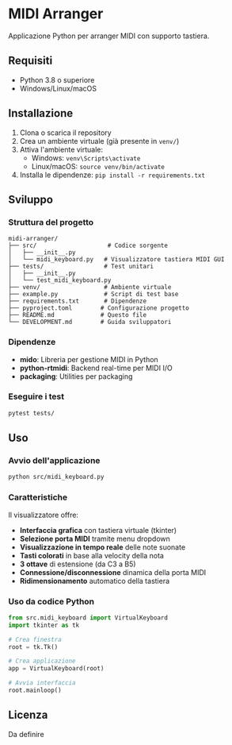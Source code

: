 # MIDI Arranger

Applicazione Python per arranger MIDI con supporto tastiera.

## Requisiti

- Python 3.8 o superiore
- Windows/Linux/macOS

## Installazione

1. Clona o scarica il repository
2. Crea un ambiente virtuale (già presente in `venv/`)
3. Attiva l'ambiente virtuale:
   - Windows: `venv\Scripts\activate`
   - Linux/macOS: `source venv/bin/activate`
4. Installa le dipendenze: `pip install -r requirements.txt`

## Sviluppo

### Struttura del progetto

```
midi-arranger/
├── src/                    # Codice sorgente
│   ├── __init__.py
│   └── midi_keyboard.py   # Visualizzatore tastiera MIDI GUI
├── tests/                 # Test unitari
│   ├── __init__.py
│   └── test_midi_keyboard.py
├── venv/                  # Ambiente virtuale
├── example.py             # Script di test base
├── requirements.txt       # Dipendenze
├── pyproject.toml        # Configurazione progetto
├── README.md             # Questo file
└── DEVELOPMENT.md        # Guida sviluppatori
```

### Dipendenze

- **mido**: Libreria per gestione MIDI in Python
- **python-rtmidi**: Backend real-time per MIDI I/O
- **packaging**: Utilities per packaging

### Eseguire i test

```bash
pytest tests/
```

## Uso

### Avvio dell'applicazione

```bash
python src/midi_keyboard.py
```

### Caratteristiche

Il visualizzatore offre:
- **Interfaccia grafica** con tastiera virtuale (tkinter)
- **Selezione porta MIDI** tramite menu dropdown
- **Visualizzazione in tempo reale** delle note suonate
- **Tasti colorati** in base alla velocity della nota
- **3 ottave** di estensione (da C3 a B5)
- **Connessione/disconnessione** dinamica della porta MIDI
- **Ridimensionamento** automatico della tastiera

### Uso da codice Python

```python
from src.midi_keyboard import VirtualKeyboard
import tkinter as tk

# Crea finestra
root = tk.Tk()

# Crea applicazione
app = VirtualKeyboard(root)

# Avvia interfaccia
root.mainloop()
```

## Licenza

Da definire
